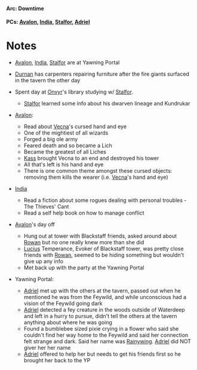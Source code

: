 #### Arc: Downtime
#### PCs: [Avalon](PCs/Current/Avalon.md), [India](PCs/Current/India.md), [Stalfor](PCs/Current/Stalfor.md), [Adriel](PCs/Past/Adriel.md)

# Notes
- [Avalon](PCs/Current/Avalon.md), [India](PCs/Current/India.md), [Stalfor](PCs/Current/Stalfor.md) are at Yawning Portal
- [Durnan](NPCs/Living/Durnan.md) has carpenters repairing furniture after the fire giants surfaced in the tavern the other day
- Spent day at [Onvyr](NPCs/Living/Onvyr.md)'s library studying w/ [Stalfor](PCs/Current/Stalfor.md). 
	- [Stalfor](PCs/Current/Stalfor.md) learned some info about his dwarven lineage and Kundrukar
- [Avalon](PCs/Current/Avalon.md):
	- Read about [Vecna](NPCs/Living/Vecna.md)'s cursed hand and eye
	- One of the mightiest of all wizards
	- Forged a big ole army
	- Feared death and so became a Lich
	- Became the greatest of all Liches
	- [Kass](NPCs/Deceased/Kass.md) brought Vecna to an end and destroyed his tower
	- All that's left is his hand and eye
	- There is one common theme amongst these cursed objects: removing them kills the wearer (i.e. [Vecna](NPCs/Living/Vecna.md)'s hand and eye)
- [India](PCs/Current/India.md)
	- Read a fiction about some rogues dealing with personal troubles - The Thieves' Cant
	- Read a self help book on how to manage conflict

- [Avalon](PCs/Current/Avalon.md)'s day off
	- Hung out at tower with Blackstaff friends, asked around about [Rowan](Rowan.md) but no one really knew more than she did
	- [Lucius](Lucius.md) Temperance, Evoker of Blackstaff tower, was pretty close friends with [Rowan](Rowan.md), seemed to be hiding something but wouldn't give up any info
	- Met back up with the party at the Yawning Portal

- Yawning Portal:
	- [Adriel](PCs/Past/Adriel.md) met up with the others at the tavern, passed out when he mentioned he was from the Feywild, and while unconscious had a vision of the Feywild going dark
	- [Adriel](PCs/Past/Adriel.md) detected a fey creature in the woods outside of Waterdeep and left in a hurry to pursue, didn't tell the others at the tavern anything about where he was going
	- Found a bumblebee sized pixie crying in a flower who said she couldn't find her way home to the Feywild and said her connection felt strange and dark. Said her name was [Rainywing](NPCs/Living/Rainywing.md). [Adriel](PCs/Past/Adriel.md) did NOT giver her her name
	- [Adriel](PCs/Past/Adriel.md) offered to help her but needs to get his friends first so he brought her back to the YP